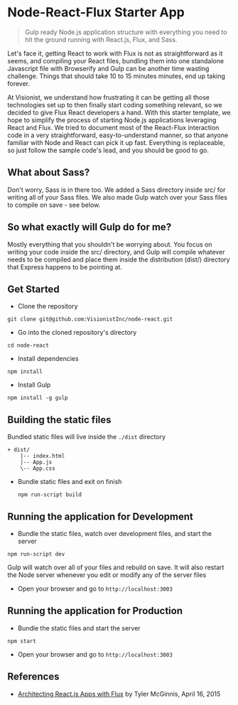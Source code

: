 # Node-React-Flux Starter App

> Gulp ready Node.js application structure with everything you need to hit the ground running with React.js, Flux, and Sass.

Let's face it, getting React to work with Flux is not as straightforward as it seems, and compiling your React files, bundling them into one standalone Javascript file with Browserify and Gulp can be another time wasting challenge. Things that should take 10 to 15 minutes minutes, end up taking forever.

At Visionist, we understand how frustrating it can be getting all those technologies set up to then finally start coding something relevant, so we decided to give Flux React developers a hand. With this starter template, we hope to simplify the process of starting Node.js applications leveraging React and Flux. We tried to document most of the React-Flux interaction code in a very straightforward, easy-to-understand manner, so that anyone familiar with Node and React can pick it up fast. Everything is replaceable, so just follow the sample code's lead, and you should be good to go.

## What about Sass?
Don't worry, Sass is in there too. We added a Sass directory inside src/ for writing all of your Sass files. We also made Gulp watch over your Sass files to compile on save - see below.

## So what exactly will Gulp do for me?
Mostly everything that you shouldn't be worrying about. You focus on writing your code inside the src/ directory, and Gulp will compile whatever needs to be compiled and place them inside the distribution (dist/) directory that Express happens to be pointing at.

## Get Started
* Clone the repository
```
git clone git@github.com:VisionistInc/node-react.git
```

* Go into the cloned repository's directory
```
cd node-react
```

* Install dependencies
```
npm install
```

* Install Gulp
```
npm install -g gulp
```

## Building the static files
Bundled static files will live inside the ```./dist``` directory
```
+ dist/
    |-- index.html
    |-- App.js
    \-- App.css
```

- Bundle static files and exit on finish

  ```
  npm run-script build
  ```

## Running the application for Development
- Bundle the static files, watch over development files, and start the server
```
npm run-script dev
```
Gulp will watch over all of your files and rebuild on save. It will also restart the Node server whenever you edit or modify any of the server files

- Open your browser and go to ```http://localhost:3003```

## Running the application for Production
- Bundle the static files and start the server
```
npm start
```

- Open your browser and go to ```http://localhost:3003```

## References
- [Architecting React.js Apps with Flux](http://tylermcginnis.com/reactjs-tutorial-pt-3-architecting-react-js-apps-with-flux/) by Tyler McGinnis, April 16, 2015
